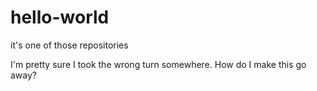 # hello-world
it's one of those repositories 

I'm pretty sure I took the wrong turn somewhere. How do I make this go away? 
